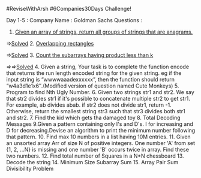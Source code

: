 #ReviseWithArsh #6Companies30Days Challenge!

Day 1-5 :
Company Name : Goldman Sachs
Questions :

1. [Given an array of strings, return all groups of strings that are anagrams.](https://practice.geeksforgeeks.org/problems/print-anagrams-together/1/) 

=>[Solved](https://github.com/simrank0/6Companies30days/blob/main/Q1.java)
2. [Overlapping rectangles](https://practice.geeksforgeeks.org/problems/overlapping-rectangles1924/1/)

=>[Solved](https://github.com/simrank0/6Companies30days/blob/main/Q2.java)
3. [Count the subarrays having product less than k](https://practice.geeksforgeeks.org/problems/count-the-subarrays-having-product-less-than-k1708/1/)

=>=>[Solved](https://github.com/simrank0/6Companies30days/blob/main/Q3.java)
4. Given a string, Your task is to  complete the function encode that returns the run length encoded string for the given string. eg if the input string is “wwwwaaadexxxxxx”, then the function should return “w4a3d1e1x6″.(Modified version of question named Cute Monkeys)
5. Program to find Nth Ugly Number.
6. Given two strings str1 and str2. We say that str2 divides str1 if it's possible to concatenate multiple str2 to get str1. For example, ab divides abab. if str2 does not divide str1, return -1. Otherwise, return the smallest string str3 such that str3 divides both str1 and str2.
7. Find the kid which gets tha damaged toy
8. Total Decoding Messages
9.Given a pattern containing only I's and D's. I for increasing and D for decreasing.Devise an algorithm to print the minimum number following that pattern.
10. Find max 10 numbers in a list having 10M entries.
11. Given an unsorted array Arr of size N of positive integers. One number 'A' from set {1, 2, …N} is missing and one number 'B' occurs twice in array. Find these two numbers.
12. Find total number of Squares in a N*N chessboard
13. Decode the string
14. Minimum Size Subarray Sum
15. Array Pair Sum Divisibility Problem
